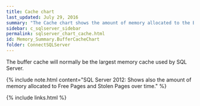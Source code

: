 ```yaml
---
title: Cache chart
last_updated: July 29, 2016
summary: "The Cache chart shows the amount of memory allocated to the Buffer Cache and Procedure Cache over time."
sidebar: c_sqlserver_sidebar
permalink: sqlserver_chart_cache.html
id: Memory_Summary.BufferCacheChart
folder: ConnectSQLServer
---
```




The buffer cache will normally be the largest memory cache used by SQL Server.

{% include note.html content="SQL Server 2012: Shows also the amount of memory allocated to Free Pages and Stolen Pages over time." %}


{% include links.html %}
